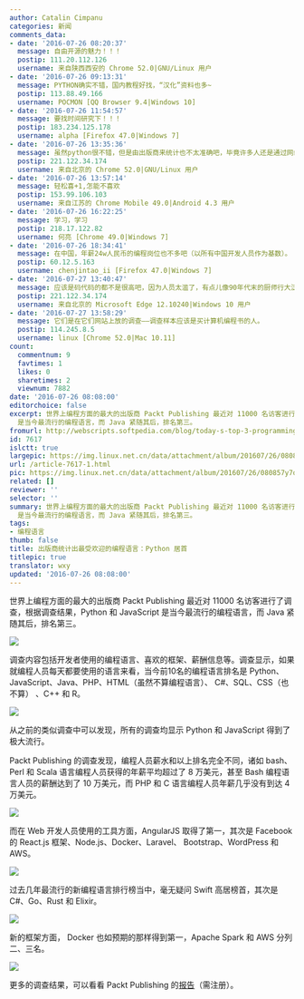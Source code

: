 ```yaml
---
author: Catalin Cimpanu
categories: 新闻
comments_data:
- date: '2016-07-26 08:20:37'
  message: 自由开源的魅力！！！
  postip: 111.20.112.126
  username: 来自陕西西安的 Chrome 52.0|GNU/Linux 用户
- date: '2016-07-26 09:13:31'
  message: PYTHON确实不错，国内教程好找，“汉化”资料也多~
  postip: 113.88.49.166
  username: POCMON [QQ Browser 9.4|Windows 10]
- date: '2016-07-26 11:54:57'
  message: 要找时间研究下！！！
  postip: 183.234.125.178
  username: alpha [Firefox 47.0|Windows 7]
- date: '2016-07-26 13:35:36'
  message: 虽然python很不错，但是由出版商来统计也不太准确吧，毕竟许多人还是通过网络资料来学的
  postip: 221.122.34.174
  username: 来自北京的 Chrome 52.0|GNU/Linux 用户
- date: '2016-07-26 13:57:14'
  message: 轻松喜+1,怎能不喜欢
  postip: 153.99.106.103
  username: 来自江苏的 Chrome Mobile 49.0|Android 4.3 用户
- date: '2016-07-26 16:22:25'
  message: 学习，学习
  postip: 218.17.122.82
  username: 何亮 [Chrome 49.0|Windows 7]
- date: '2016-07-26 18:34:41'
  message: 在中国，年薪24w人民币的编程岗位也不多吧（以所有中国开发人员作为基数）。
  postip: 60.12.5.163
  username: chenjintao_ii [Firefox 47.0|Windows 7]
- date: '2016-07-27 13:40:47'
  message: 应该是码代码的都不是很高吧，因为人员太滥了，有点儿像90年代末的厨师行大泛滥似的，而且中国企业注重的是收益，只要能给他赚到钱就行，什么代码注视啦，编程守则啦，有没有都行，所以啦，就这德行，最主要的是中国技术企业的老板一般不懂技术，健康行业的老板一般都挺个大肚子
  postip: 221.122.34.174
  username: 来自北京的 Microsoft Edge 12.10240|Windows 10 用户
- date: '2016-07-27 13:58:29'
  message: 它们是在它们网站上放的调查——调查样本应该是买计算机编程书的人。
  postip: 114.245.8.5
  username: linux [Chrome 52.0|Mac 10.11]
count:
  commentnum: 9
  favtimes: 1
  likes: 0
  sharetimes: 2
  viewnum: 7882
date: '2016-07-26 08:08:00'
editorchoice: false
excerpt: 世界上编程方面的最大的出版商 Packt Publishing 最近对 11000 名访客进行了调查，根据调查结果，Python 和 JavaScript
  是当今最流行的编程语言，而 Java 紧随其后，排名第三。
fromurl: http://webscripts.softpedia.com/blog/today-s-top-3-programming-languages-javascript-python-java-506596.shtml
id: 7617
islctt: true
largepic: https://img.linux.net.cn/data/attachment/album/201607/26/080857y7qyh17v7550tb0z.jpg
url: /article-7617-1.html
pic: https://img.linux.net.cn/data/attachment/album/201607/26/080857y7qyh17v7550tb0z.jpg.thumb.jpg
related: []
reviewer: ''
selector: ''
summary: 世界上编程方面的最大的出版商 Packt Publishing 最近对 11000 名访客进行了调查，根据调查结果，Python 和 JavaScript
  是当今最流行的编程语言，而 Java 紧随其后，排名第三。
tags:
- 编程语言
thumb: false
title: 出版商统计出最受欢迎的编程语言：Python 居首
titlepic: true
translator: wxy
updated: '2016-07-26 08:08:00'
---
```


世界上编程方面的最大的出版商 Packt Publishing 最近对 11000 名访客进行了调查，根据调查结果，Python 和 JavaScript 是当今最流行的编程语言，而 Java 紧随其后，排名第三。


![](https://img.linux.net.cn/data/attachment/album/201607/26/080857y7qyh17v7550tb0z.jpg)


调查内容包括开发者使用的编程语言、喜欢的框架、薪酬信息等。调查显示，如果就编程人员每天都要使用的语言来看，当今前10名的编程语言排名是 Python、JavaScript、Java、PHP、HTML（虽然不算编程语言）、 C#、SQL、CSS（也不算） 、C++ 和 R。


![](https://img.linux.net.cn/data/attachment/album/201607/26/080858uop8hz654z8awr8r.png)


从之前的类似调查中可以发现，所有的调查均显示 Python 和 JavaScript 得到了极大流行。


Packt Publishing 的调查发现，编程人员薪水和以上排名完全不同，诸如 bash、Perl 和 Scala 语言编程人员获得的年薪平均超过了 8 万美元，甚至 Bash 编程语言人员的薪酬达到了 10 万美元，而 PHP 和 C 语言编程人员年薪几乎没有到达 4 万美元。


![](https://img.linux.net.cn/data/attachment/album/201607/26/080858vgcepjx74ikp174h.png)


而在 Web 开发人员使用的工具方面，AngularJS 取得了第一，其次是 Facebook 的 React.js 框架、Node.js、Docker、Laravel、 Bootstrap、WordPress 和 AWS。


![](https://img.linux.net.cn/data/attachment/album/201607/26/080859eiwnwmlw5kyokdev.png)


过去几年最流行的新编程语言排行榜当中，毫无疑问 Swift 高居榜首，其次是 C#、Go、Rust 和 Elixir。


![](https://img.linux.net.cn/data/attachment/album/201607/26/080859d2wpwpxdxvw49wuw.png)


新的框架方面， Docker 也如预期的那样得到第一，Apache Spark 和 AWS 分列二、三名。


![](https://img.linux.net.cn/data/attachment/album/201607/26/080859xr3p849tjfhjthvp.png)


更多的调查结果，可以看看 Packt Publishing 的[报告](https://www.packtpub.com/skill-up-2016)（需注册）。